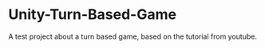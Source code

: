 # Unity-Turn-Based-Game
A test project about a turn based game, based on the tutorial from youtube.
